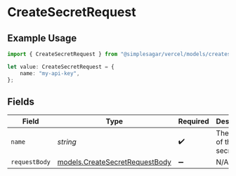 # CreateSecretRequest

## Example Usage

```typescript
import { CreateSecretRequest } from "@simplesagar/vercel/models/createsecretop.js";

let value: CreateSecretRequest = {
    name: "my-api-key",
};
```

## Fields

| Field                                                                  | Type                                                                   | Required                                                               | Description                                                            | Example                                                                |
| ---------------------------------------------------------------------- | ---------------------------------------------------------------------- | ---------------------------------------------------------------------- | ---------------------------------------------------------------------- | ---------------------------------------------------------------------- |
| `name`                                                                 | *string*                                                               | :heavy_check_mark:                                                     | The name of the secret.                                                | my-api-key                                                             |
| `requestBody`                                                          | [models.CreateSecretRequestBody](../models/createsecretrequestbody.md) | :heavy_minus_sign:                                                     | N/A                                                                    |                                                                        |